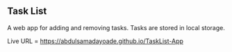 ## Task List
A web app for adding and removing tasks. Tasks are stored in local storage.

Live URL = https://abdulsamadayoade.github.io/TaskList-App
